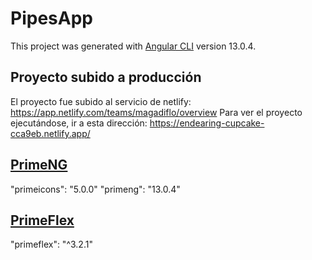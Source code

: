 # PipesApp

This project was generated with [Angular CLI](https://github.com/angular/angular-cli) version 13.0.4.

## Proyecto subido a producción
El proyecto fue subido al servicio de netlify: https://app.netlify.com/teams/magadiflo/overview
Para ver el proyecto ejecutándose, ir a esta dirección: https://endearing-cupcake-cca9eb.netlify.app/

## [PrimeNG](https://primefaces.org/primeng/setup)
"primeicons": "5.0.0"
"primeng": "13.0.4"

## [PrimeFlex](https://www.primefaces.org/primeflex/setup)
"primeflex": "^3.2.1"
